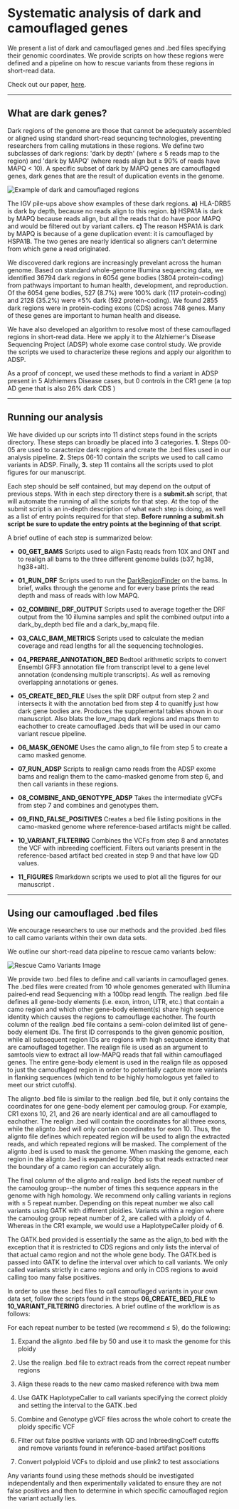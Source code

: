 # Systematic analysis of dark and camouflaged genes

We present a list of dark and camouflaged genes and .bed files specifying their genomic coordinates. 
We provide scripts on how these regions were defined and a pipeline on how to rescue variants from
these regions in short-read data. 

Check out our paper, [here](https://doi.org/10.1186/s13059-019-1707-2).

---

## What are dark genes?

Dark regions of the genome are those that cannot be adequately assembled or aligned using standard
short-read sequncing technologies, preventing researchers from calling mutations in these regions.
We define two subclasses of dark regions: 'dark by depth' (where ≤ 5 reads map to the region)
and 'dark by MAPQ' (where reads align but ≥ 90% of reads have MAPQ < 10). A specific subset of dark
by MAPQ genes are camouflaged genes, dark genes that are the result of duplication events in the genome.

![Example of dark and camouflaged regions](./imgs/dark_camo_example.png)

The IGV pile-ups above show examples of these dark regions. **a)** HLA-DRB5 is dark by depth, because
no reads align to this region. **b)** HSPA1A is dark by MAPQ because reads align, but all the reads
that do have poor MAPQ and would be filtered out by variant callers. **c)** The reason HSPA1A is dark
by MAPQ is because of a gene duplication event: it is camouflaged by HSPA1B. The two genes are nearly
identical so aligners can't determine from which gene a read originated.

We discovered dark regions are increasingly prevelant across the human genome. Based on standard
whole-genome Illumina sequencing data, we identified 36794 dark regions in 6054 gene bodies (3804
protein-coding) from pathways important to human health, development, and reproduction. Of the 6054
gene bodies, 527 (8.7%) were 100% dark (117 protein-coding) and 2128 (35.2%) were ≥5% dark (592
protein-coding). We found 2855 dark regions were in protein-coding exons (CDS) across 748 genes.
Many of these genes are important to human health and disease. 

We have also developed an algorithm to resolve most of these camouflaged regions in short-read data. Here
we apply it to the Alzhiemer's Disease Sequencing Project (ADSP) whole exome case control study.
We provide the scripts we used to characterize these regions and apply our algorithm to ADSP.

As a proof of concept, we used these methods to find a variant in ADSP present in 5 Alzhiemers Disease cases, but 0
controls in the CR1 gene (a top AD gene that is also 26% dark CDS )

---

## Running our analysis

We have divided up our scripts into 11 distinct steps found in the scripts directory. These steps
can broadly be placed into 3 categories. **1.** Steps 00-05 are used to caracterize dark regions and create
the .bed files used in our analysis pipeline. **2.** Steps 06-10 contain the scripts we used to call camo
variants in ADSP. Finally, **3.** step 11 contains all the scripts used to plot figures for our manuscript. 

Each step should be self contained, but may depend on the output of previous steps. With in each
step directory there is a **submit.sh** script, that will automate the running of all the scripts for
that step. At the top of the submit script is an in-depth description of what each step is doing, as 
well as a list of entry points required for that step. **Before running a submit.sh script be sure
to update the entry points at the beginning of that script**.

A brief outline of each step is summarized below:

* **00\_GET\_BAMS** Scripts used to align Fastq reads from 10X and ONT and to realign all bams to the
  three different genome builds (b37, hg38, hg38+alt).

* **01\_RUN\_DRF** Scripts used to run the [DarkRegionFinder](https://github.com/mebbert/DarkRegionFinder) 
  on the bams. In brief, walks through the genome and for every base prints the read depth and mass of reads with low MAPQ.

* **02\_COMBINE\_DRF\_OUTPUT** Scripts used to average together the DRF output from the 10 illumina
  samples and split the combined output into a dark\_by\_depth bed file and a dark\_by\_mapq file.

* **03\_CALC\_BAM\_METRICS** Scripts used to calculate the median coverage and read lengths for all
  the sequencing technologies.

* **04\_PREPARE\_ANNOTATION\_BED** Bedtool arithmetic scripts to convert Ensembl GFF3 annotation file from transcript level to a
  gene level annotation (condensing multiple transcripts). As well as removing overlapping annotations or genes.

* **05\_CREATE\_BED\_FILE** Uses the split DRF output from step 2 and intersects it with the
  annotation bed from step 4 to quanitfy just how dark gene bodies are. Produces the supplemental
  tables shown in our manuscript. Also blats the low\_mapq dark regions and maps them to eachother
  to create camouflaged .beds that will be used in our camo variant rescue pipeline.

* **06\_MASK\_GENOME** Uses the camo align\_to file from step 5 to create a camo masked genome.

* **07\_RUN\_ADSP** Scripts to realign camo reads from the ADSP exome bams and realign them to the
  camo-masked genome from step 6, and then call variants in these regions.

* **08\_COMBINE\_AND\_GENOTYPE\_ADSP** Takes the intermediate gVCFs from step 7 and combines and
  genotypes them.
 
* **09\_FIND\_FALSE\_POSITIVES** Creates a bed file listing positions in the camo-masked genome where reference-based
  artifacts might be called.

* **10\_VARIANT\_FILTERING** Combines the VCFs from step 8 and annotates the VCF with inbreeding
  coefficient. Filters out variants present in the reference-based artifact bed created in step 9
  and that have low QD values.

* **11\_FIGURES** Rmarkdown scripts we used to plot all the figures for our manuscript .

---

## Using our camouflaged .bed files

We encourage researchers to use our methods and the provided .bed files to call camo variants within
their own data sets.

We outline our short-read data pipeline to rescue camo variants below:

![Rescue Camo Variants Image](./imgs/rescue_pipeline.png)

We provide two .bed files to define and call variants in camouflaged genes. The .bed files were
created from 10 whole genomes generated with Illumina paired-end read Sequencing with a 100bp read
length. The realign .bed file defines all gene-body elements (i.e. exon, intron, UTR, etc.) that
contain a camo region and which other gene-body element(s) share high sequence identity which causes
the regions to camouflage  eachother. The fourth column of the realign .bed file contains a semi-colon delimited
list of gene-body element IDs. The first ID corresponds to the given genomic position, while all
subsequent region IDs are regions with high sequence identity that are camouflaged together. The
realign file is used as an argument to samtools view to extract all low-MAPQ reads that fall within 
camouflaged genes. The entire gene-body element is used in the realign file as opposed to just the 
camouflaged region in order to potentially capture more variants in flanking sequences (which tend 
to be highly homologous yet failed to meet our strict cutoffs).

The alignto .bed file is similar to the realign .bed file, but it only contains the coordinates for
one gene-body element per camoulog group. For example, CR1 exons 10, 21, and 26 are nearly identical
and are all camouflaged to eachother. The realign .bed will contain the coordinates for all three
exons, while the alignto .bed will only contain coordinates for exon 10. Thus, the alignto file
defines which repeated region will be used to align the extracted reads, and which repeated regions
will be masked. The complement of the alignto .bed is used to mask the genome. When masking the genome, each
region in the alignto .bed is expanded by 50bp so that reads extracted near the boundary of a camo
region can accurately align. 

The final column of the alignto and realign .bed lists the repeat number of the
camoulog group--the number of times this sequence appears in the genome with high homology. We
recommend only calling variants in regions with ≤ 5 repeat number. Depending on this repeat number we
also call variants using GATK with different ploidies. Variants within a region where the camoulog 
group repeat number of 2, are called with a ploidy of 4. Whereas in the CR1 example, we would use a
HaplotypeCaller ploidy of 6.

The GATK.bed provided is essentially the same as the align\_to.bed with the exception that it is 
restricted to CDS regions and only lists the interval of that actual camo region and not the whole 
gene body. The GATK.bed is passed into GATK to define the interval over which to call variants. We
only called variants strictly in camo regions and only in CDS regions to avoid calling too many 
false positives.

In order to use these .bed files to call camouflaged variants in your own data set, follow the scripts found
in the steps **06\_CREATE\_BED\_FILE** to **10\_VARIANT\_FILTERING** directories. A brief outline of the workflow is as
follows:

For each repeat number to be tested (we recommend ≤ 5), do the following:

1. Expand the alignto .bed file by 50 and use it to mask the genome for this ploidy

2. Use the realign .bed file to extract reads from the correct repeat number regions

3. Align these reads to the new camo masked reference with bwa mem

4. Use GATK HaplotypeCaller to call variants specifying the correct ploidy and setting the interval
   to the GATK .bed

5. Combine and Genotype gVCF files across the whole cohort to create the ploidy specific VCF

6. Filter out false positive variants with QD and InbreedingCoeff cutoffs and remove variants found
   in reference-based artifact positions

7. Convert polyploid VCFs to diploid and use plink2 to test associations

Any variants found using these methods should be investigated independentally and then experimentally 
validated to ensure they are not false positives and then to determine in which specific camouflaged region 
the variant actually lies. 
